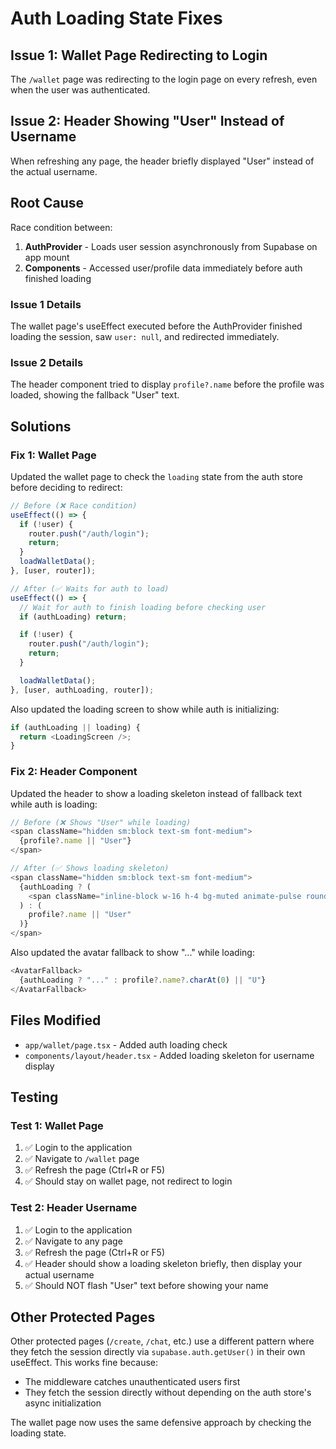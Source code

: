 # Auth Loading State Fixes

## Issue 1: Wallet Page Redirecting to Login

The `/wallet` page was redirecting to the login page on every refresh, even when the user was authenticated.

## Issue 2: Header Showing "User" Instead of Username

When refreshing any page, the header briefly displayed "User" instead of the actual username.

## Root Cause

Race condition between:

1. **AuthProvider** - Loads user session asynchronously from Supabase on app mount
2. **Components** - Accessed user/profile data immediately before auth finished loading

### Issue 1 Details

The wallet page's useEffect executed before the AuthProvider finished loading the session, saw `user: null`, and redirected immediately.

### Issue 2 Details

The header component tried to display `profile?.name` before the profile was loaded, showing the fallback "User" text.

## Solutions

### Fix 1: Wallet Page

Updated the wallet page to check the `loading` state from the auth store before deciding to redirect:

```typescript
// Before (❌ Race condition)
useEffect(() => {
  if (!user) {
    router.push("/auth/login");
    return;
  }
  loadWalletData();
}, [user, router]);

// After (✅ Waits for auth to load)
useEffect(() => {
  // Wait for auth to finish loading before checking user
  if (authLoading) return;

  if (!user) {
    router.push("/auth/login");
    return;
  }

  loadWalletData();
}, [user, authLoading, router]);
```

Also updated the loading screen to show while auth is initializing:

```typescript
if (authLoading || loading) {
  return <LoadingScreen />;
}
```

### Fix 2: Header Component

Updated the header to show a loading skeleton instead of fallback text while auth is loading:

```typescript
// Before (❌ Shows "User" while loading)
<span className="hidden sm:block text-sm font-medium">
  {profile?.name || "User"}
</span>

// After (✅ Shows loading skeleton)
<span className="hidden sm:block text-sm font-medium">
  {authLoading ? (
    <span className="inline-block w-16 h-4 bg-muted animate-pulse rounded"></span>
  ) : (
    profile?.name || "User"
  )}
</span>
```

Also updated the avatar fallback to show "..." while loading:

```typescript
<AvatarFallback>
  {authLoading ? "..." : profile?.name?.charAt(0) || "U"}
</AvatarFallback>
```

## Files Modified

- `app/wallet/page.tsx` - Added auth loading check
- `components/layout/header.tsx` - Added loading skeleton for username display

## Testing

### Test 1: Wallet Page

1. ✅ Login to the application
2. ✅ Navigate to `/wallet` page
3. ✅ Refresh the page (Ctrl+R or F5)
4. ✅ Should stay on wallet page, not redirect to login

### Test 2: Header Username

1. ✅ Login to the application
2. ✅ Navigate to any page
3. ✅ Refresh the page (Ctrl+R or F5)
4. ✅ Header should show a loading skeleton briefly, then display your actual username
5. ✅ Should NOT flash "User" text before showing your name

## Other Protected Pages

Other protected pages (`/create`, `/chat`, etc.) use a different pattern where they fetch the session directly via `supabase.auth.getUser()` in their own useEffect. This works fine because:

- The middleware catches unauthenticated users first
- They fetch the session directly without depending on the auth store's async initialization

The wallet page now uses the same defensive approach by checking the loading state.
